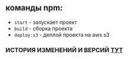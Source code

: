 
## команды npm:
* `start` - запускает проект
* `build` - сборка проекта
* `deploy:s3` - деплой проекта на aws s3

### **ИСТОРИЯ ИЗМЕНЕНИЙ И ВЕРСИЙ <a href="CHANGELOG.md">ТУТ</a>**
